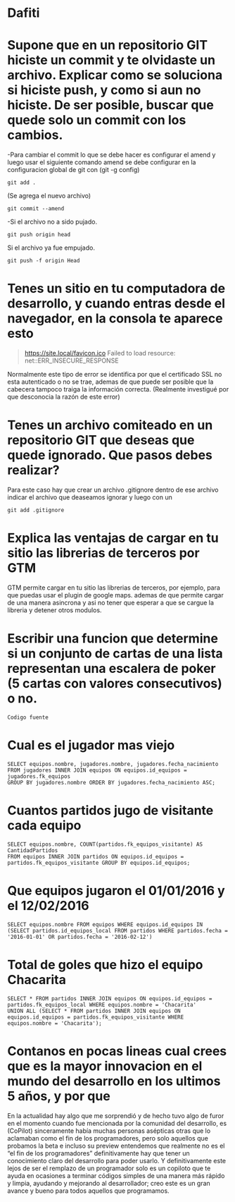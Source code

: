 # Dafiti

# Supone que en un repositorio GIT hiciste un commit y te olvidaste un archivo. Explicar como se soluciona si hiciste push, y como si aun no hiciste. De ser posible, buscar que quede solo un commit con los cambios.
-Para cambiar el commit lo que se debe hacer es configurar el amend y luego usar el siguiente comando
amend se debe configurar en la configuracion global de git con (git -g config)
```
git add . 
```
(Se agrega el nuevo archivo)
```
git commit --amend
```
-Si el archivo no a sido pujado.
```
git push origin head
```
Si el archivo ya fue empujado.
```
git push -f origin Head
```
# Tenes un sitio en tu computadora de desarrollo, y cuando entras desde el navegador, en la consola te aparece esto
>https://site.local/favicon.ico Failed to load resource: net::ERR_INSECURE_RESPONSE

Normalmente este tipo de error se identifica por que el certificado SSL no esta autenticado o no se trae, ademas de que puede ser posible que la cabecera tampoco traiga
la información correcta. (Realmente investigué por que desconocia la razón de este error)

# Tenes un archivo comiteado en un repositorio GIT que deseas que quede ignorado. Que pasos debes realizar?
Para este caso hay que crear un archivo .gitignore dentro de ese archivo indicar el archivo que deaseamos ignorar y luego con un
```
git add .gitignore
```
# Explica las ventajas de cargar en tu sitio las librerias de terceros por GTM

GTM permite cargar en tu sitio las librerias de terceros, por ejemplo, para que puedas usar el plugin de google maps.
ademas de que permite cargar de una manera asincrona y asi no tener que esperar a que se cargue la libreria y detener otros modulos.

# Escribir una funcion que determine si un conjunto de cartas de una lista representan una escalera de poker (5 cartas con valores consecutivos) o no.
```
Codigo fuente
```

# Cual es el jugador mas viejo
```
SELECT equipos.nombre, jugadores.nombre, jugadores.fecha_nacimiento
FROM jugadores INNER JOIN equipos ON equipos.id_equipos = jugadores.fk_equipos 
GROUP BY jugadores.nombre ORDER BY jugadores.fecha_nacimiento ASC;
```
# Cuantos partidos jugo de visitante cada equipo 
```
SELECT equipos.nombre, COUNT(partidos.fk_equipos_visitante) AS CantidadPartidos 
FROM equipos INNER JOIN partidos ON equipos.id_equipos = partidos.fk_equipos_visitante GROUP BY equipos.id_equipos;
```
# Que equipos jugaron el 01/01/2016 y el 12/02/2016
```
SELECT equipos.nombre FROM equipos WHERE equipos.id_equipos IN 
(SELECT partidos.id_equipos_local FROM partidos WHERE partidos.fecha = '2016-01-01' OR partidos.fecha = '2016-02-12')
```
# Total de goles que hizo el equipo Chacarita
```
SELECT * FROM partidos INNER JOIN equipos ON equipos.id_equipos = partidos.fk_equipos_local WHERE equipos.nombre = 'Chacarita' 
UNION ALL (SELECT * FROM partidos INNER JOIN equipos ON equipos.id_equipos = partidos.fk_equipos_visitante WHERE equipos.nombre = 'Chacarita');
```
# Contanos en pocas lineas cual crees que es la mayor innovacion en el mundo del desarrollo en los ultimos 5 años, y por que
En la actualidad hay algo que me sorprendió y de hecho tuvo algo de furor en el momento cuando fue mencionada por la comunidad del desarrollo, es (CoPilot) sinceramente había muchas personas asépticas otras que lo aclamaban como el fin de los programadores, pero solo aquellos que probamos la beta e incluso su preview entendemos que realmente no es el “el fin de los programadores” definitivamente hay que tener un conocimiento claro del desarrollo para poder usarlo. Y definitivamente este lejos de ser el remplazo de un programador solo es un copiloto que te ayuda en ocasiones a terminar códigos simples de una manera más rápido y limpia, ayudando y mejorando al desarrollador; creo este es un gran avance y bueno para todos aquellos que programamos.
